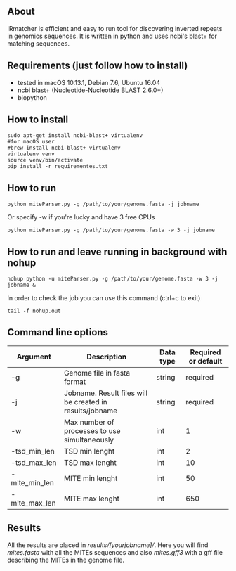 ## About

IRmatcher is efficient and easy to run tool for discovering inverted repeats in genomics sequences. It is written in python and uses ncbi's blast+ for matching sequences. 

## Requirements (just follow how to install)
 - tested in macOS 10.13.1, Debian 7.6, Ubuntu 16.04
 - ncbi blast+ (Nucleotide-Nucleotide BLAST 2.6.0+)
 - biopython

## How to install
```
sudo apt-get install ncbi-blast+ virtualenv 
#for macOS user 
#brew install ncbi-blast+ virtualenv
virtualenv venv
source venv/bin/activate
pip install -r requirementes.txt
```

## How to run
```
python miteParser.py -g /path/to/your/genome.fasta -j jobname
```
Or specify -w if you're lucky and have 3 free CPUs
```
python miteParser.py -g /path/to/your/genome.fasta -w 3 -j jobname
```

## How to run and leave running in background with nohup
```
nohup python -u miteParser.py -g /path/to/your/genome.fasta -w 3 -j jobname &
```

In order to check the job you can use this command (ctrl+c to exit)
```
tail -f nohup.out
```
## Command line options
| Argument  | Description | Data type  | Required or default |
| ------------- | ------------- | ------------- | ------------- |
| -g  | Genome file in fasta format  | string  | required  |
| -j  | Jobname. Result files will be created in results/jobname   | string  | required  |
| -w  | Max number of processes to use simultaneously  | int  | 1  |
| -tsd_min_len  | TSD min lenght  | int  | 2  |
| -tsd_max_len  | TSD max lenght  | int  | 10  |
| -mite_min_len  | MITE min lenght  | int  | 50  |
| -mite_max_len  | MITE max lenght  | int  | 650  |



## Results
All the results are placed in _results/[yourjobname]/_. 
Here you will find _mites.fasta_ with all the MITEs sequences 
and also _mites.gff3_ with a gff file describing the MITEs in the genome file.